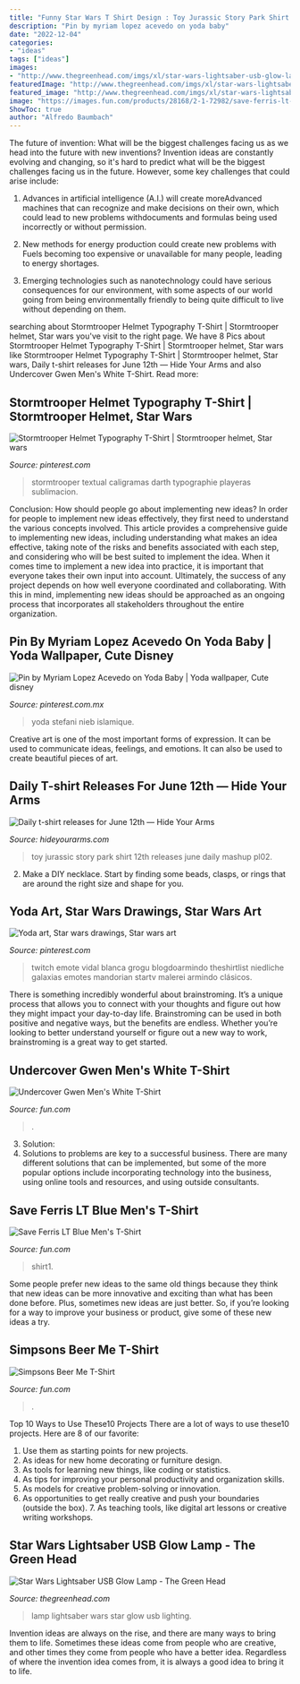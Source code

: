 ```yaml
---
title: "Funny Star Wars T Shirt Design : Toy Jurassic Story Park Shirt 12th Releases June Daily Mashup Pl02"
description: "Pin by myriam lopez acevedo on yoda baby"
date: "2022-12-04"
categories:
- "ideas"
tags: ["ideas"]
images:
- "http://www.thegreenhead.com/imgs/xl/star-wars-lightsaber-usb-glow-lamp-xl.jpg"
featuredImage: "http://www.thegreenhead.com/imgs/xl/star-wars-lightsaber-usb-glow-lamp-xl.jpg"
featured_image: "http://www.thegreenhead.com/imgs/xl/star-wars-lightsaber-usb-glow-lamp-xl.jpg"
image: "https://images.fun.com/products/28168/2-1-72982/save-ferris-lt-blue-mens-t-shirt1.jpg"
ShowToc: true
author: "Alfredo Baumbach"
---
```



The future of invention: What will be the biggest challenges facing us as we head into the future with new inventions?
Invention ideas are constantly evolving and changing, so it's hard to predict what will be the biggest challenges facing us in the future. However, some key challenges that could arise include:
1. Advances in artificial intelligence (A.I.) will create moreAdvanced machines that can recognize and make decisions on their own, which could lead to new problems withdocuments and formulas being used incorrectly or without permission.

2. New methods for energy production could create new problems with Fuels becoming too expensive or unavailable for many people, leading to energy shortages.

3. Emerging technologies such as nanotechnology could have serious consequences for our environment, with some aspects of our world going from being environmentally friendly to being quite difficult to live without depending on them.

	

		
searching about Stormtrooper Helmet Typography T-Shirt | Stormtrooper helmet, Star wars you've visit to the right page. We have 8 Pics about Stormtrooper Helmet Typography T-Shirt | Stormtrooper helmet, Star wars like Stormtrooper Helmet Typography T-Shirt | Stormtrooper helmet, Star wars, Daily t-shirt releases for June 12th — Hide Your Arms and also Undercover Gwen Men&#039;s White T-Shirt. Read more:
		
    
## Stormtrooper Helmet Typography T-Shirt | Stormtrooper Helmet, Star Wars

<img loading=lazy src="https://i.pinimg.com/736x/8b/d9/4d/8bd94daa1527962f99c335b6f6bab9dd--typography-t-shirt-beautiful-typography.jpg" onerror="this.onerror=null;this.src='https://tse4.mm.bing.net/th?id=OIP.JYPTKdjWVCYNXAejXb5LEAHaHa&amp;pid=15.1';" alt="Stormtrooper Helmet Typography T-Shirt | Stormtrooper helmet, Star wars">

_Source: pinterest.com_

>stormtrooper textual caligramas darth typographie playeras sublimacion. 

	

Conclusion: How should people go about implementing new ideas?
In order for people to implement new ideas effectively, they first need to understand the various concepts involved. This article provides a comprehensive guide to implementing new ideas, including understanding what makes an idea effective, taking note of the risks and benefits associated with each step, and considering who will be best suited to implement the idea.
When it comes time to implement a new idea into practice, it is important that everyone takes their own input into account. Ultimately, the success of any project depends on how well everyone coordinated and collaborating. With this in mind, implementing new ideas should be approached as an ongoing process that incorporates all stakeholders throughout the entire organization.

    
## Pin By Myriam Lopez Acevedo On Yoda Baby | Yoda Wallpaper, Cute Disney

<img loading=lazy src="https://i.pinimg.com/736x/ba/3d/90/ba3d9075dd6aaf6cdd893c98cd631c4f.jpg" onerror="this.onerror=null;this.src='https://tse4.mm.bing.net/th?id=OIP.f58yNFKDwtxqroMbE38pOQAAAA&amp;pid=15.1';" alt="Pin by Myriam Lopez Acevedo on Yoda Baby | Yoda wallpaper, Cute disney">

_Source: pinterest.com.mx_

>yoda stefani nieb islamique. 

	

Creative art is one of the most important forms of expression. It can be used to communicate ideas, feelings, and emotions. It can also be used to create beautiful pieces of art.

    
## Daily T-shirt Releases For June 12th — Hide Your Arms

<img loading=lazy src="http://hideyourarms.com/wp-content/uploads/2012/06/ab4e050340244043441b5438111e1020_pl02.png" onerror="this.onerror=null;this.src='https://tse1.mm.bing.net/th?id=OIP.TvEkTyajYZ4lobJWDGyG0QHaFp&amp;pid=15.1';" alt="Daily t-shirt releases for June 12th — Hide Your Arms">

_Source: hideyourarms.com_

>toy jurassic story park shirt 12th releases june daily mashup pl02. 

	

2. Make a DIY necklace. Start by finding some beads, clasps, or rings that are around the right size and shape for you.

    
## Yoda Art, Star Wars Drawings, Star Wars Art

<img loading=lazy src="https://i.pinimg.com/736x/4f/28/69/4f2869c623fc683f64456a0ea3fea12d.jpg" onerror="this.onerror=null;this.src='https://tse1.mm.bing.net/th?id=OIP.c89y0OenNP3xmlW7o78rFAHaHa&amp;pid=15.1';" alt="Yoda art, Star wars drawings, Star wars art">

_Source: pinterest.com_

>twitch emote vidal blanca grogu blogdoarmindo theshirtlist niedliche galaxias emotes mandorian startv malerei armindo clásicos. 

	

There is something incredibly wonderful about brainstroming. It’s a unique process that allows you to connect with your thoughts and figure out how they might impact your day-to-day life. Brainstroming can be used in both positive and negative ways, but the benefits are endless. Whether you’re looking to better understand yourself or figure out a new way to work, brainstroming is a great way to get started.

    
## Undercover Gwen Men&#039;s White T-Shirt

<img loading=lazy src="https://images.fun.com/products/35718/1-1/undercover-gwen-mens-white-t-shirt.jpg" onerror="this.onerror=null;this.src='https://tse1.mm.bing.net/th?id=OIP.fZJ42Yjgj3VZ0JGhI3-B4AHaKl&amp;pid=15.1';" alt="Undercover Gwen Men&#039;s White T-Shirt">

_Source: fun.com_

>. 

	

3. Solution:
3. Solutions to problems are key to a successful business. There are many different solutions that can be implemented, but some of the more popular options include incorporating technology into the business, using online tools and resources, and using outside consultants.

    
## Save Ferris LT Blue Men&#039;s T-Shirt

<img loading=lazy src="https://images.fun.com/products/28168/2-1-72982/save-ferris-lt-blue-mens-t-shirt1.jpg" onerror="this.onerror=null;this.src='https://tse1.mm.bing.net/th?id=OIP.36RaKXSFTr4rXGOI7rkfwAHaKl&amp;pid=15.1';" alt="Save Ferris LT Blue Men&#039;s T-Shirt">

_Source: fun.com_

>shirt1. 

	

Some people prefer new ideas to the same old things because they think that new ideas can be more innovative and exciting than what has been done before. Plus, sometimes new ideas are just better. So, if you’re looking for a way to improve your business or product, give some of these new ideas a try.

    
## Simpsons Beer Me T-Shirt

<img loading=lazy src="https://images.fun.com/products/36377/2-1-69144/simpsons-beer-me-mens-t-shirt2.jpg" onerror="this.onerror=null;this.src='https://tse2.mm.bing.net/th?id=OIP.NHxTLfnd7LrjqN9bu8F9NgHaKl&amp;pid=15.1';" alt="Simpsons Beer Me T-Shirt">

_Source: fun.com_

>. 

	

Top 10 Ways to Use These10 Projects
There are a lot of ways to use these10 projects. Here are 8 of our favorite:
1. Use them as starting points for new projects.
2. As ideas for new home decorating or furniture design.
3. As tools for learning new things, like coding or statistics.
4. As tips for improving your personal productivity and organization skills.
5. As models for creative problem-solving or innovation.
6. As opportunities to get really creative and push your boundaries (outside the box).      7. As teaching tools, like digital art lessons or creative writing workshops. 
    
## Star Wars Lightsaber USB Glow Lamp - The Green Head

<img loading=lazy src="http://www.thegreenhead.com/imgs/xl/star-wars-lightsaber-usb-glow-lamp-xl.jpg" onerror="this.onerror=null;this.src='https://tse1.mm.bing.net/th?id=OIP.C6EaRLIRQkBUoJXFxwb9HQHaHa&amp;pid=15.1';" alt="Star Wars Lightsaber USB Glow Lamp - The Green Head">

_Source: thegreenhead.com_

>lamp lightsaber wars star glow usb lighting. 

	

Invention ideas are always on the rise, and there are many ways to bring them to life. Sometimes these ideas come from people who are creative, and other times they come from people who have a better idea. Regardless of where the invention idea comes from, it is always a good idea to bring it to life.

